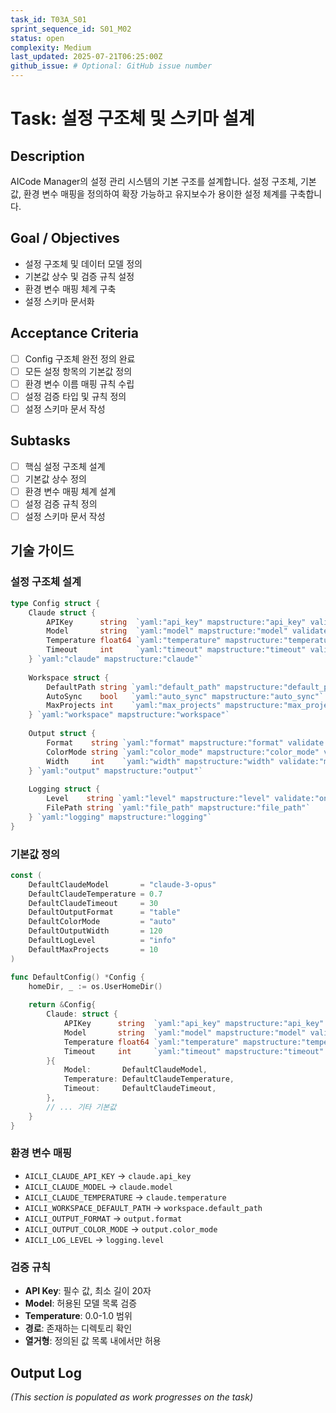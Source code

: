 ```yaml
---
task_id: T03A_S01
sprint_sequence_id: S01_M02
status: open
complexity: Medium
last_updated: 2025-07-21T06:25:00Z
github_issue: # Optional: GitHub issue number
---
```


# Task: 설정 구조체 및 스키마 설계

## Description
AICode Manager의 설정 관리 시스템의 기본 구조를 설계합니다. 설정 구조체, 기본값, 환경 변수 매핑을 정의하여 확장 가능하고 유지보수가 용이한 설정 체계를 구축합니다.

## Goal / Objectives
- 설정 구조체 및 데이터 모델 정의
- 기본값 상수 및 검증 규칙 설정
- 환경 변수 매핑 체계 구축
- 설정 스키마 문서화

## Acceptance Criteria
- [ ] Config 구조체 완전 정의 완료
- [ ] 모든 설정 항목의 기본값 정의
- [ ] 환경 변수 이름 매핑 규칙 수립
- [ ] 설정 검증 타입 및 규칙 정의
- [ ] 설정 스키마 문서 작성

## Subtasks
- [ ] 핵심 설정 구조체 설계
- [ ] 기본값 상수 정의
- [ ] 환경 변수 매핑 체계 설계
- [ ] 설정 검증 규칙 정의
- [ ] 설정 스키마 문서 작성

## 기술 가이드

### 설정 구조체 설계
```go
type Config struct {
    Claude struct {
        APIKey      string  `yaml:"api_key" mapstructure:"api_key" validate:"required"`
        Model       string  `yaml:"model" mapstructure:"model" validate:"required"`
        Temperature float64 `yaml:"temperature" mapstructure:"temperature" validate:"min=0,max=1"`
        Timeout     int     `yaml:"timeout" mapstructure:"timeout" validate:"min=1"`
    } `yaml:"claude" mapstructure:"claude"`
    
    Workspace struct {
        DefaultPath string `yaml:"default_path" mapstructure:"default_path" validate:"dir"`
        AutoSync    bool   `yaml:"auto_sync" mapstructure:"auto_sync"`
        MaxProjects int    `yaml:"max_projects" mapstructure:"max_projects" validate:"min=1,max=100"`
    } `yaml:"workspace" mapstructure:"workspace"`
    
    Output struct {
        Format    string `yaml:"format" mapstructure:"format" validate:"oneof=table json yaml"`
        ColorMode string `yaml:"color_mode" mapstructure:"color_mode" validate:"oneof=auto always never"`
        Width     int    `yaml:"width" mapstructure:"width" validate:"min=40"`
    } `yaml:"output" mapstructure:"output"`
    
    Logging struct {
        Level    string `yaml:"level" mapstructure:"level" validate:"oneof=debug info warn error"`
        FilePath string `yaml:"file_path" mapstructure:"file_path"`
    } `yaml:"logging" mapstructure:"logging"`
}
```

### 기본값 정의
```go
const (
    DefaultClaudeModel       = "claude-3-opus"
    DefaultClaudeTemperature = 0.7
    DefaultClaudeTimeout     = 30
    DefaultOutputFormat      = "table"
    DefaultColorMode         = "auto"
    DefaultOutputWidth       = 120
    DefaultLogLevel          = "info"
    DefaultMaxProjects       = 10
)

func DefaultConfig() *Config {
    homeDir, _ := os.UserHomeDir()
    
    return &Config{
        Claude: struct {
            APIKey      string  `yaml:"api_key" mapstructure:"api_key" validate:"required"`
            Model       string  `yaml:"model" mapstructure:"model" validate:"required"`
            Temperature float64 `yaml:"temperature" mapstructure:"temperature" validate:"min=0,max=1"`
            Timeout     int     `yaml:"timeout" mapstructure:"timeout" validate:"min=1"`
        }{
            Model:       DefaultClaudeModel,
            Temperature: DefaultClaudeTemperature,
            Timeout:     DefaultClaudeTimeout,
        },
        // ... 기타 기본값
    }
}
```

### 환경 변수 매핑
- `AICLI_CLAUDE_API_KEY` → `claude.api_key`
- `AICLI_CLAUDE_MODEL` → `claude.model`
- `AICLI_CLAUDE_TEMPERATURE` → `claude.temperature`
- `AICLI_WORKSPACE_DEFAULT_PATH` → `workspace.default_path`
- `AICLI_OUTPUT_FORMAT` → `output.format`
- `AICLI_OUTPUT_COLOR_MODE` → `output.color_mode`
- `AICLI_LOG_LEVEL` → `logging.level`

### 검증 규칙
- **API Key**: 필수 값, 최소 길이 20자
- **Model**: 허용된 모델 목록 검증
- **Temperature**: 0.0-1.0 범위
- **경로**: 존재하는 디렉토리 확인
- **열거형**: 정의된 값 목록 내에서만 허용

## Output Log
*(This section is populated as work progresses on the task)*